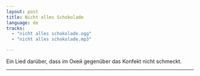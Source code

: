 ```yaml
---
layout: post
title: Nicht alles Schokolade
language: de
tracks:
  - "nicht alles schokolade.ogg"
  - "nicht alles schokolade.mp3"

---
```


Ein Lied darüber, dass im Окей gegenüber das Konfekt nicht schmeckt.


-----

